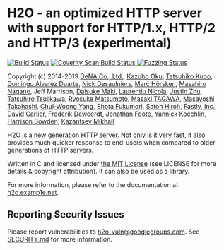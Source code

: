 H2O - an optimized HTTP server with support for HTTP/1.x, HTTP/2 and HTTP/3 (experimental)
===

[![Build Status](https://travis-ci.org/h2o/h2o.svg?branch=master)](https://travis-ci.org/h2o/h2o)
<a href="https://scan.coverity.com/projects/h2o-h2o">
  <img alt="Coverity Scan Build Status"
       src="https://scan.coverity.com/projects/10654/badge.svg"/>
</a>
[![Fuzzing Status](https://oss-fuzz-build-logs.storage.googleapis.com/badges/h2o.svg)](https://bugs.chromium.org/p/oss-fuzz/issues/list?sort=-opened&can=1&q=proj:h2o)

Copyright (c) 2014-2019 [DeNA Co., Ltd.](http://dena.com/), [Kazuho Oku](https://github.com/kazuho/), [Tatsuhiko Kubo](https://github.com/cubicdaiya/), [Domingo Alvarez Duarte](https://github.com/mingodad/), [Nick Desaulniers](https://github.com/nickdesaulniers/), [Marc Hörsken](https://github.com/mback2k), [Masahiro Nagano](https://github.com/kazeburo/), Jeff Marrison, [Daisuke Maki](https://github.com/lestrrat/), [Laurentiu Nicola](https://github.com/GrayShade/), [Justin Zhu](https://github.com/zlm2012/), [Tatsuhiro Tsujikawa](https://github.com/tatsuhiro-t), [Ryosuke Matsumoto](https://github.com/matsumotory), [Masaki TAGAWA](https://github.com/mochipon), [Masayoshi Takahashi](https://github.com/takahashim), [Chul-Woong Yang](https://github.com/cwyang), [Shota Fukumori](https://github.com/sorah), [Satoh Hiroh](https://github.com/cho45), [Fastly, Inc.](https://www.fastly.com), [David Carlier](https://github.com/devnexen), [Frederik Deweerdt](https://github.com/deweerdt), [Jonathan Foote](https://github.com/jfoote), [Yannick Koechlin](https://github.com/yannick), [Harrison Bowden](https://github.com/hbowden), [Kazantsev Mikhail](https://github.com/kazan417)

H2O is a new generation HTTP server.
Not only is it very fast, it also provides much quicker response to end-users when compared to older generations of HTTP servers.

Written in C and licensed under [the MIT License](http://opensource.org/licenses/MIT) (see LICENSE for more details &
copyright attribution). It can also be used as a library.

For more information, please refer to the documentation at [h2o.examp1e.net](https://h2o.examp1e.net).

Reporting Security Issues
---
Please report vulnerabilities to h2o-vuln@googlegroups.com. See [SECURITY.md](SECURITY.md) for more information.
